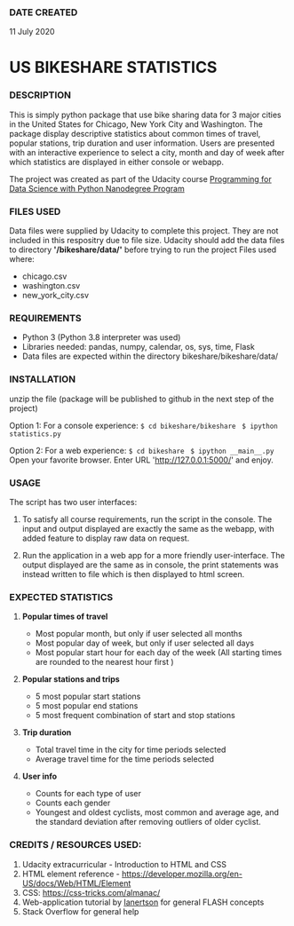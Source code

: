 ### DATE CREATED
11 July 2020

# US BIKESHARE STATISTICS

### DESCRIPTION

This is simply python package that use bike sharing data for 3 major cities in the United States for Chicago, New York
 City and Washington. The package display descriptive statistics about common times of travel, popular stations, trip duration and user information. 
Users are presented with an interactive experience to select a city, month and day of week after which statistics are
 displayed in either console or webapp.

The project was created as part of the Udacity course [Programming for Data Science with Python Nanodegree Program
](https://www.udacity.com/course/programming-for-data-science-nanodegree--nd104)

### FILES USED
Data files were supplied by Udacity to complete this project. They are not included in this respositry due to file size.
Udacity should add the data files to directory **'/bikeshare/data/'** before trying to run the project
Files used where:
- chicago.csv
- washington.csv
- new_york_city.csv

### REQUIREMENTS
- Python 3 (Python 3.8 interpreter was used)
- Libraries needed: pandas, numpy, calendar, os, sys, time, Flask
- Data files are expected within the directory bikeshare/bikeshare/data/

### INSTALLATION
unzip the file (package will be published to github in the next step of the project)

Option 1: For a console experience: 
```$ cd bikeshare/bikeshare ```
```$ ipython statistics.py```

Option 2: For a web experience: 
```$ cd bikeshare ```
```$ ipython __main__.py```
Open your favorite browser. Enter URL 'http://127.0.0.1:5000/' and enjoy.

### USAGE
The script has two user interfaces:

1) To satisfy all course requirements, run the script in the console. 
The input and output displayed are exactly the same as the webapp, with added feature to display raw data on request. 
 
2) Run the application in a web app for a more friendly user-interface. 
The output displayed are the same as in console, the print statements was instead written to file which is then displayed to html screen.

### EXPECTED STATISTICS
1) **Popular times of travel**
   - Most popular month, but only if user selected all months
   - Most popular day of week, but only if user selected all days
   - Most popular start hour for each day of the week 
     (All starting times are rounded to the nearest hour first )   

2) **Popular stations and trips**
   - 5 most popular start stations
   - 5 most popular end stations
   - 5 most frequent combination of start and stop stations

3) **Trip duration**
   - Total travel time in the city for time periods selected
   - Average travel time for the time periods selected

4) **User info**
   - Counts for each type of user
   - Counts each gender
   - Youngest and oldest cyclists, most common and average age, and the standard deviation after removing outliers of older cyclist.
   
### CREDITS / RESOURCES USED:
1) Udacity extracurricular - Introduction to HTML and CSS
2) HTML element reference - https://developer.mozilla.org/en-US/docs/Web/HTML/Element
3) CSS: https://css-tricks.com/almanac/
4) Web-application tutorial by [Ianertson](https://www.youtube.com/watch?v=Dqd8ZHWErpE) for general FLASH concepts
5) Stack Overflow for general help